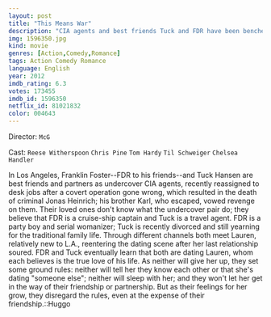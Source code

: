 ```yaml
---
layout: post
title: "This Means War"
description: "CIA agents and best friends Tuck and FDR have been benched because someone's after them. Tuck is divorced and not close to his son; FDR is a ladies' man. Tuck places his profile on a dating site; Lauren sees it and goes out with him. She later bumps into FDR; he hits on her and she goes out with him. She's intrigued by both of them. When they learn they're both dating her, they agree to let her choose, but they can't help using their skills to keep tabs on her and each other, and sabotage each other's dates with her..."
img: 1596350.jpg
kind: movie
genres: [Action,Comedy,Romance]
tags: Action Comedy Romance 
language: English
year: 2012
imdb_rating: 6.3
votes: 173455
imdb_id: 1596350
netflix_id: 81021832
color: 004643
---
```

Director: `McG`  

Cast: `Reese Witherspoon` `Chris Pine` `Tom Hardy` `Til Schweiger` `Chelsea Handler` 

In Los Angeles, Franklin Foster--FDR to his friends--and Tuck Hansen are best friends and partners as undercover CIA agents, recently reassigned to desk jobs after a covert operation gone wrong, which resulted in the death of criminal Jonas Heinrich; his brother Karl, who escaped, vowed revenge on them. Their loved ones don't know what the undercover pair do; they believe that FDR is a cruise-ship captain and Tuck is a travel agent. FDR is a party boy and serial womanizer; Tuck is recently divorced and still yearning for the traditional family life. Through different channels both meet Lauren, relatively new to L.A., reentering the dating scene after her last relationship soured. FDR and Tuck eventually learn that both are dating Lauren, whom each believes is the true love of his life. As neither will give her up, they set some ground rules: neither will tell her they know each other or that she's dating "someone else"; neither will sleep with her; and they won't let her get in the way of their friendship or partnership. But as their feelings for her grow, they disregard the rules, even at the expense of their friendship.::Huggo